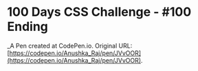 # 100 Days CSS Challenge - #100 Ending
 _A Pen created at CodePen.io. Original URL: [https://codepen.io/Anushka_Raj/pen/JVvOOR](https://codepen.io/Anushka_Raj/pen/JVvOOR).

 